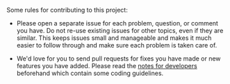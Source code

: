 
Some rules for contributing to this project:

* Please open a separate issue for each problem, question, or comment you have.
  Do not re-use existing issues for other topics, even if they are similar. This
  keeps issues small and manageable and makes it much easier to follow through
  and make sure each problem is taken care of.

* We'd love for you to send pull requests for fixes you have made or new features
  you have added. Please read the [notes for developers](NOTES_FOR_DEVELOPERS.md)
  beforehand which contain some coding guidelines.


